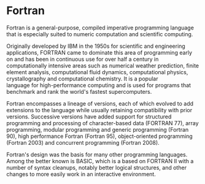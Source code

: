 # Fortran


Fortran is a general-purpose, compiled imperative programming language
that is especially suited to numeric computation and scientific
computing.

Originally developed by IBM in the 1950s for scientific and engineering
applications, FORTRAN came to dominate this area of programming early on
and has been in continuous use for over half a century in
computationally intensive areas such as numerical weather prediction,
finite element analysis, computational fluid dynamics, computational
physics, crystallography and computational chemistry. It is a popular
language for high-performance computing and is used for programs that
benchmark and rank the world's fastest supercomputers.

Fortran encompasses a lineage of versions, each of which evolved to add
extensions to the language while usually retaining compatibility with
prior versions. Successive versions have added support for structured
programming and processing of character-based data (FORTRAN 77), array
programming, modular programming and generic programming (Fortran 90),
high performance Fortran (Fortran 95), object-oriented programming
(Fortran 2003) and concurrent programming (Fortran 2008).

Fortran's design was the basis for many other programming languages.
Among the better known is BASIC, which is a based on FORTRAN II with a
number of syntax cleanups, notably better logical structures, and other
changes to more easily work in an interactive environment.

